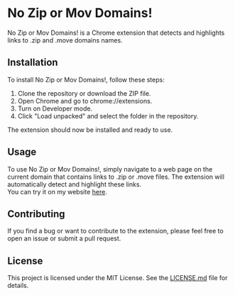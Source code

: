 # No Zip or Mov Domains!

No Zip or Mov Domains! is a Chrome extension that detects and highlights links to .zip and .move domains names.

## Installation

To install No Zip or Mov Domains!, follow these steps:

1. Clone the repository or download the ZIP file.
2. Open Chrome and go to chrome://extensions.
3. Turn on Developer mode.
4. Click "Load unpacked" and select the folder in the repository.

The extension should now be installed and ready to use.

## Usage

To use No Zip or Mov Domains!, simply navigate to a web page on the current domain that contains links to .zip or .move files. The extension will automatically detect and highlight these links.  
You can try it on my website [here](https://www.asthriona.com/blog/no-zip-and-mov-domains).

## Contributing

If you find a bug or want to contribute to the extension, please feel free to open an issue or submit a pull request.

## License

This project is licensed under the MIT License. See the [LICENSE.md](LICENSE.md) file for details.
